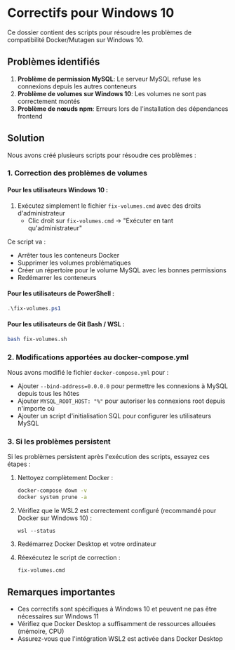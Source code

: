 # Correctifs pour Windows 10

Ce dossier contient des scripts pour résoudre les problèmes de compatibilité Docker/Mutagen sur Windows 10.

## Problèmes identifiés

1. **Problème de permission MySQL**: Le serveur MySQL refuse les connexions depuis les autres conteneurs
2. **Problème de volumes sur Windows 10**: Les volumes ne sont pas correctement montés 
3. **Problème de nœuds npm**: Erreurs lors de l'installation des dépendances frontend

## Solution

Nous avons créé plusieurs scripts pour résoudre ces problèmes :

### 1. Correction des problèmes de volumes

#### Pour les utilisateurs Windows 10 :

1. Exécutez simplement le fichier `fix-volumes.cmd` avec des droits d'administrateur
   - Clic droit sur `fix-volumes.cmd` → "Exécuter en tant qu'administrateur"

Ce script va :
- Arrêter tous les conteneurs Docker
- Supprimer les volumes problématiques
- Créer un répertoire pour le volume MySQL avec les bonnes permissions
- Redémarrer les conteneurs

#### Pour les utilisateurs de PowerShell :

```powershell
.\fix-volumes.ps1
```

#### Pour les utilisateurs de Git Bash / WSL :

```bash
bash fix-volumes.sh
```

### 2. Modifications apportées au docker-compose.yml

Nous avons modifié le fichier `docker-compose.yml` pour :
- Ajouter `--bind-address=0.0.0.0` pour permettre les connexions à MySQL depuis tous les hôtes
- Ajouter `MYSQL_ROOT_HOST: "%"` pour autoriser les connexions root depuis n'importe où
- Ajouter un script d'initialisation SQL pour configurer les utilisateurs MySQL

### 3. Si les problèmes persistent

Si les problèmes persistent après l'exécution des scripts, essayez ces étapes :

1. Nettoyez complètement Docker :
   ```bash
   docker-compose down -v
   docker system prune -a
   ```

2. Vérifiez que le WSL2 est correctement configuré (recommandé pour Docker sur Windows 10) :
   ```
   wsl --status
   ```

3. Redémarrez Docker Desktop et votre ordinateur

4. Réexécutez le script de correction :
   ```
   fix-volumes.cmd
   ```

## Remarques importantes

- Ces correctifs sont spécifiques à Windows 10 et peuvent ne pas être nécessaires sur Windows 11
- Vérifiez que Docker Desktop a suffisamment de ressources allouées (mémoire, CPU)
- Assurez-vous que l'intégration WSL2 est activée dans Docker Desktop 